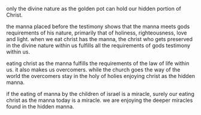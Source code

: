 only the divine nature as the golden pot can hold our hidden portion of Christ.

the manna placed before the testimony shows that the manna meets gods requirements of his nature, primarily that of holiness, righteousness, love and light. when we eat christ has the manna, the christ who gets preserved in the divine nature within us fulfills all the requirements of gods testimony within us.

eating christ as the manna fulfills the requirements of the law of life within us. it also makes us overcomers. while the church goes the way of the world the overcomers stay in the holy of holies enjoying christ as the hidden manna.

if the eating of manna by the children of israel is a miracle, surely our eating christ as the manna today is a miracle. we are enjoying the deeper miracles found in the hidden manna.
